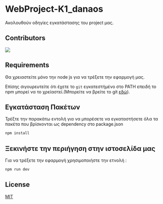# WebProject-K1_danaos
Ακολουθούν οδηγίες εγκατάστασης του project μας. 


## Contributors


<a href="https://github.com/FayVoulgari-Revof/WebProject-K1_danaos/graphs/contributors">
  <img src="https://contrib.rocks/image?repo=FayVoulgari-Revof/WebProject-K1_danaos" />
</a>

## Requirements


Θα χρειαστείτε μόνο την node js για να τρέξετε την εφαρμογή μας.


Επίσης σιγουρευτείτε ότι έχετε το `git` εγκατεστήμένο στο PATH επειδή το npm μπορεί να το χρείαστεί.(Μπορείτε να βρείτε το git  [εδώ](https://git-scm.com/)).

## Εγκατάσταση  Πακέτων

Τρέξτε την παρακάτω εντολή για να μπορέσετε να εγκαταστήσετε όλα τα πακέτα που βρίσκονται ως dependency στο package.json

```bash
npm install 
```

## Ξεκινήστε την περιήγηση στην ιστοσελίδα μας

Για να τρέξετε την εφαρμογή χρησιμοποιήστε την ετνολή :

```bash
npm run dev 
```



## License
[MIT](https://choosealicense.com/licenses/mit/)
